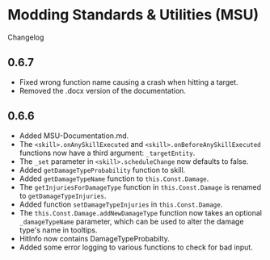 # Modding Standards & Utilities (MSU)
Changelog

## 0.6.7
- Fixed wrong function name causing a crash when hitting a target.
- Removed the .docx version of the documentation.

## 0.6.6
- Added MSU-Documentation.md.
- The `<skill>.onAnySkillExecuted` and `<skill>.onBeforeAnySkillExecuted` functions now have a third argument: `_targetEntity`.
- The `_set` parameter in `<skill>.scheduleChange` now defaults to false.
- Added `getDamageTypeProbability` function to skill.
- Added `getDamageTypeName` function to `this.Const.Damage`.
- The `getInjuriesForDamageType` function in `this.Const.Damage` is renamed to `getDamageTypeInjuries`.
- Added function `setDamageTypeInjuries` in `this.Const.Damage`.
- The `this.Const.Damage.addNewDamageType` function now takes an optional `_damageTypeName` parameter, which can be used to alter the damage type's name in tooltips.
- HitInfo now contains DamageTypeProbabilty.
- Added some error logging to various functions to check for bad input.